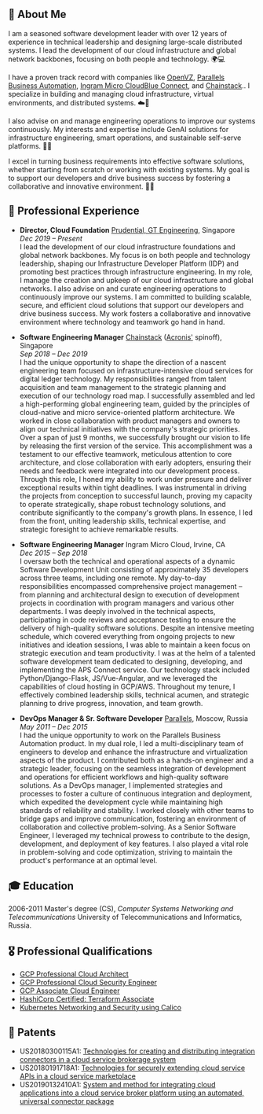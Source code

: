 ## 👤 About Me

I am a seasoned software development leader with over 12 years of experience in technical leadership and designing large-scale distributed systems. I lead the development of our cloud infrastructure and global network backbones, focusing on both people and technology. 🌍💻

I have a proven track record with companies like [OpenVZ](https://openvz.org/), [Parallels Business Automation](http://download.parallels.com/summit/emea2009/presentations/Parallels_Automation_Portfolio.pdf), [Ingram Micro CloudBlue Connect](https://www.arnnet.com.au/article/664964/ingram-cloudblue-offers-connect-standalone-product/), and [Chainstack](https://chainstack.com).. I specialize in building and managing cloud infrastructure, virtual environments, and distributed systems. ☁️🔧

I also advise on and manage engineering operations to improve our systems continuously. My interests and expertise include GenAI solutions for infrastructure engineering, smart operations, and sustainable self-serve platforms. 🤖🌱

I excel in turning business requirements into effective software solutions, whether starting from scratch or working with existing systems. My goal is to support our developers and drive business success by fostering a collaborative and innovative environment. 🚀👥

## 👔 Professional Experience

- **Director, Cloud Foundation**
   [Prudential, GT Engineering](https://www.prudential.com.sg/), Singapore\
   _Dec 2019 – Present_\
   I lead the development of our cloud infrastructure foundations and global network backbones. My focus is on both people and technology leadership, shaping our Infrastructure Developer Platform (IDP) and promoting best practices through infrastructure engineering.
  In my role, I manage the creation and upkeep of our cloud infrastructure and global networks. I also advise on and curate engineering operations to continuously improve our systems.
  I am committed to building scalable, secure, and efficient cloud solutions that support our developers and drive business success. My work fosters a collaborative and innovative environment where technology and teamwork go hand in hand.

- **Software Engineering Manager**
   [Chainstack](https://chainstack.com) ([Acronis'](https://acronis.com) spinoff), Singapore\
   _Sep 2018 – Dec 2019_\
   I had the unique opportunity to shape the direction of a nascent engineering team focused on infrastructure-intensive cloud services for digital ledger technology. My responsibilities ranged from talent acquisition and team management to the strategic planning and execution of our technology road map.
  I successfully assembled and led a high-performing global engineering team, guided by the principles of cloud-native and micro service-oriented platform architecture. We worked in close collaboration with product managers and owners to align our technical initiatives with the company's strategic priorities.
  Over a span of just 9 months, we successfully brought our vision to life by releasing the first version of the service. This accomplishment was a testament to our effective teamwork, meticulous attention to core architecture, and close collaboration with early adopters, ensuring their needs and feedback were integrated into our development process.
  Through this role, I honed my ability to work under pressure and deliver exceptional results within tight deadlines. I was instrumental in driving the projects from conception to successful launch, proving my capacity to operate strategically, shape robust technology solutions, and contribute significantly to the company's growth plans. In essence, I led from the front, uniting leadership skills, technical expertise, and strategic foresight to achieve remarkable results.

- **Software Engineering Manager**
   Ingram Micro Cloud, Irvine, CA\
   _Dec 2015 – Sep 2018_\
   I oversaw both the technical and operational aspects of a dynamic Software Development Unit consisting of approximately 35 developers across three teams, including one remote.
  My day-to-day responsibilities encompassed comprehensive project management – from planning and architectural design to execution of development projects in coordination with program managers and various other departments. I was deeply involved in the technical aspects, participating in code reviews and acceptance testing to ensure the delivery of high-quality software solutions.
  Despite an intensive meeting schedule, which covered everything from ongoing projects to new initiatives and ideation sessions, I was able to maintain a keen focus on strategic execution and team productivity.
  I was at the helm of a talented software development team dedicated to designing, developing, and implementing the APS Connect service. Our technology stack included Python/Django-Flask, JS/Vue-Angular, and we leveraged the capabilities of cloud hosting in GCP/AWS.
  Throughout my tenure, I effectively combined leadership skills, technical acumen, and strategic planning to drive progress, innovation, and team growth.

- **DevOps Manager & Sr. Software Developer**
   [Parallels](https://parallels.com), Moscow, Russia\
   _May 2011 – Deс 2015_\
   I had the unique opportunity to work on the Parallels Business Automation product.
  In my dual role, I led a multi-disciplinary team of engineers to develop and enhance the infrastructure and virtualization aspects of the product. I contributed both as a hands-on engineer and a strategic leader, focusing on the seamless integration of development and operations for efficient workflows and high-quality software solutions.
  As a DevOps manager, I implemented strategies and processes to foster a culture of continuous integration and deployment, which expedited the development cycle while maintaining high standards of reliability and stability. I worked closely with other teams to bridge gaps and improve communication, fostering an environment of collaboration and collective problem-solving.
  As a Senior Software Engineer, I leveraged my technical prowess to contribute to the design, development, and deployment of key features. I also played a vital role in problem-solving and code optimization, striving to maintain the product's performance at an optimal level.

## 🎓 Education

2006-2011 Master's degree (CS), _Computer Systems Networking and Telecommunications_
University of Telecommunications and Informatics, Russia.

## 🎖️ Professional Qualifications

- [GCP Professional Cloud Architect](https://google.accredible.com/4db3ac85-6442-45d5-8cc7-e6087fbe98a1)
- [GCP Professional Cloud Security Engineer](https://www.credential.net/b92ced5a-134b-4aa5-b216-53c74fd6027b)
- [GCP Associate Cloud Engineer](https://www.credential.net/f0c6c335-ddcd-4e66-a657-88964970ffa9)
- [HashiCorp Certified: Terraform Associate](https://www.credly.com/badges/16331cd7-3c14-41f9-afd0-717f5a216485)
- [Kubernetes Networking and Security using Calico](https://courses.academy.tigera.io/certificates/39ae5d6f9dc748fd8946d8e7632bb00a)

## 📜 Patents

- US20180300115A1: [Technologies for creating and distributing integration connectors in a cloud service brokerage system](https://patents.google.com/patent/US20180300115A1/en?inventor=Khaerov)
- US20180191718A1: [Technologies for securely extending cloud service APIs in a cloud service marketplace](https://patents.google.com/patent/US20180191718A1/en?inventor=Khaerov&oq=inventor:Khaerov)
- US20190132410A1: [System and method for integrating cloud applications into a cloud service broker platform using an automated, universal connector package](https://patents.google.com/patent/US20190132410A1/en?inventor=Khaerov&oq=inventor:Khaerov)
